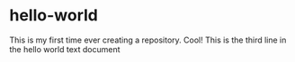 # hello-world
This is my first time ever creating a repository. Cool!
This is the third line in the hello world text document
